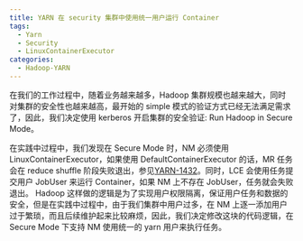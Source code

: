 ```yaml
---
title: YARN 在 security 集群中使用统一用户运行 Container
tags:
  - Yarn
  - Security
  - LinuxContainerExecutor
categories:
  - Hadoop-YARN
---
```


在我们的工作过程中，随着业务越来越多，Hadoop 集群规模也越来越大，同时对集群的安全性也越来越高，最开始的 simple 模式的验证方式已经无法满足需求了，因此，我们决定使用 kerberos 开启集群的安全验证: Run Hadoop in Secure Mode。

在实践中过程中，我们发现在 Secure Mode 时，NM 必须使用 LinuxContainerExecutor，如果使用 DefaultContainerExecutor 的话，MR 任务会在 reduce shuffle 阶段失败退出，参见[YARN-1432](https://issues.apache.org/jira/browse/YARN-1432)。同时，LCE 会使用任务提交用户 JobUser 来运行 Container，如果 NM 上不存在 JobUser，任务就会失败退出。 Hadoop 这样做的逻辑是为了实现用户权限隔离，保证用户任务和数据的安全，但是在实践中过程中，由于我们集群中用户过多，在 NM 上逐一添加用户过于繁琐，而且后续维护起来比较麻烦，因此，我们决定修改这块的代码逻辑，在 Secure Mode 下支持 NM 使用统一的 yarn 用户来执行任务。


## 